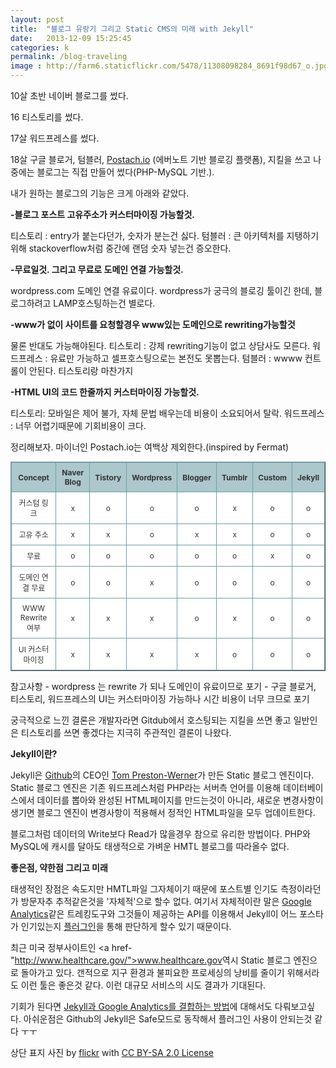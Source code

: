 ```yaml
---
layout: post
title:  "블로그 유랑기 그리고 Static CMS의 미래 with Jekyll"
date:   2013-12-09 15:25:45
categories: k
permalink: /blog-traveling
image : http://farm6.staticflickr.com/5478/11308098284_8691f98d67_o.jpg
---
```


10살 초반 네이버 블로그를 썼다.

16 티스토리를 썼다.

17살 워드프레스를 썼다.

18살 구글 블로거, 텀블러, <a href="http://postach.io/">Postach.io</a> (에버노트 기반 블로깅 플랫폼), 지킬을 
쓰고 나중에는 블로그는 직접 만들어 썼다(PHP-MySQL 기반.).

내가 원하는 블로그의 기능은 크게 아래와 같았다.

**-블로그 포스트 고유주소가 커스터마이징 가능할것.**

티스토리 : entry가 붙는다던가, 숫자가 분는건 싫다.
텀블러 : 큰 아키텍처를 지탱하기위해 stackoverflow처럼 중간에 랜덤 숫자 넣는건 증오한다.

**-무료일것. 그리고 무료로 도메인 연결 가능할것.**

wordpress.com 도메인 연결 유료이다. 
wordpress가 궁극의 블로깅 툴이긴 한데, 블로그하려고 LAMP호스팅하는건 별로다.

**-www가 없이 사이트를 요청할경우 www있는 도메인으로 rewriting가능할것**

물론 반대도 가능해야된다. 
티스토리 : 강제 rewriting기능이 없고 상담사도 모른다.
워드프레스 : 유료만 가능하고 셀프호스팅으로는 본전도 못뽑는다.
텀블러 : wwww 컨트롤이 안된다. 티스토리랑 마찬가지

**-HTML UI의 코드 한줄까지 커스터마이징 가능할것.**

티스토리: 모바일은 제어 불가, 자체 문법 배우는데 비용이 소요되어서 탈락.
워드프레스 : 너무 어렵기때문에 기회비용이 크다.

정리해보자. 마이너인 Postach.io는 여백상 제외한다.(inspired by Fermat)

<style type="text/css">
.tftable {font-size:12px;color:#333333;width:100%;border-width: 1px;border-color: #729ea5;border-collapse: collapse;}
.tftable th {font-size:12px;background-color:#acc8cc;border-width: 1px;padding: 8px;border-style: solid;border-color: #729ea5;text-align:center;}
.tftable tr {background-color:#ffffff; text-align: center;}
.tftable td {font-size:12px;border-width: 1px;padding: 8px;border-style: solid;border-color: #729ea5;}
</style>

<table class="tftable" border="1">
<tr><th>Concept</th><th>Naver Blog</th><th>Tistory</th><th>Wordpress</th><th>Blogger</th><th>Tumblr</th><th>Custom</th><th>Jekyll</th></tr>
<tr><td>커스텀 링크</td><td>x</td><td>o</td><td>o</td><td>o</td><td>x</td><td>o</td><td>o</td></tr>
<tr><td>고유 주소</td><td>x</td><td>x</td><td>o</td><td>x</td><td>x</td><td>o</td><td>o</td></tr>
<tr><td>무료</td><td>o</td><td>o</td><td>o</td><td>o</td><td>o</td><td>x</td><td>o</td></tr>
<tr><td>도메인 연결 무료</td><td>o</td><td>o</td><td>x</td><td>o</td><td>o</td><td>o</td><td>o</td></tr>
<tr><td>WWW Rewrite 여부</td><td>x</td><td>x</td><td>x</td><td>o</td><td>x</td><td>o</td><td>o</td></tr>
<tr><td>UI 커스터마이징</td><td>x</td><td>x</td><td>x</td><td>x</td><td>o</td><td>o</td><td>o</td></tr>
</table>

참고사항
      - wordpress 는 rewrite 가 되나 도메인이 유료이므로 포기
      - 구글 블로거, 티스토리, 워드프레스의 UI는 커스터마이징 가능하나 시간 비용이 너무 크므로 포기

궁극적으로 느낀 결론은 개발자라면 Gitdub에서 호스팅되는 지킬을 쓰면 좋고 일반인은 티스토리를 쓰면 좋겠다는 지극히 
주관적인 결론이 나왔다.

**Jekyll이란?**

Jekyll은 <a href="http://github.com">Github</a>의 CEO인 <a href="http://tom.preston-werner.com">Tom Preston-Werner</a>가 만든 Static 블로그 엔진이다.
Static 블로그 엔진은 기존 워드프레스처럼 PHP라는 서버측 언어를 이용해 데이터베이스에서 데이터를 뽑아와 완성된 HTML페이지를 만드는것이 아니라, 새로운 변경사항이 생기면 블로그 엔진이 변경사항이 적용해서 정적인 HTML파일을 모두 
업데이트한다. 

블로그처럼 데이터의 Write보다 Read가 많을경우 참으로 유리한 방법이다. PHP와 MySQL에 캐시를 달아도 태생적으로 가벼운
HMTL 블로그를 따라올수 없다. 

**좋은점, 약한점 그리고 미래**

태생적인 장점은 속도지만 HMTL파일 그자체이기 때문에 포스트별 인기도 측정이라던가 방문자추 추적같은것을 '자체적'으로
할수 없다. 여기서 자체적이란 말은 <a href="http://www.google.com/analytics">Google Analytics</a>같은 트레킹도구와 
그것들이 제공하는 API를 이용해서 Jekyll이 어느 포스타가 인기있는지 <a href="http://developmentseed.org/blog/google-analytics-jekyll-plugin/">플러그인</a>을 통해 판단하게 할수 있기 때문이다.

최근 미국 정부사이트인 <a href-"http://www.healthcare.gov/">www.healthcare.gov</a>역시 Static 블로그 엔진으로 돌아가고 있다. 갠적으로 지구 환경과 불피요한 프로세싱의 낭비를 줄이기 위해서라도 이런 툴은 좋은것 같다. 이런 대규모 서비스의 시도 결과가 기대된다.

기회가 된다면 <a href="http://developmentseed.org/blog/google-analytics-jekyll-plugin/">Jekyll과 Google Analytics를 결합하는 방법</a>에 대해서도 다뤄보고싶다. 아쉬운점은 Github의 Jekyll은 Safe모드로 동작해서 플러그인 사용이 안되는것 같다 ㅜㅜ

상단 표지 사진 by <a href="http://www.flickr.com/photos/enderst07/8485466486/">flickr</a> with <a href="http://creativecommons.org/licenses/by-sa/2.0/">CC BY-SA 2.0 License</a> 
